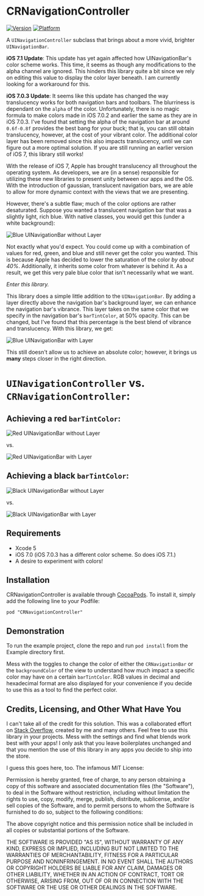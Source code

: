 CRNavigationController
======================

[![Version](http://cocoapod-badges.herokuapp.com/v/CRNavigationController/badge.png)](http://cocoadocs.org/docsets/CRNavigationController)
[![Platform](http://cocoapod-badges.herokuapp.com/p/CRNavigationController/badge.png)](http://cocoadocs.org/docsets/CRNavigationController)

A `UINavigationController` subclass that brings about a more vivid, brighter `UINavigationBar`.

**iOS 7.1 Update**: This update has yet again affected how UINavigationBar's color scheme works. This time, it seems as though any modifications to the alpha channel are ignored. This hinders this library quite a bit since we rely on editing this value to display the color layer beneath. I am currently looking for a workaround for this.

**iOS 7.0.3 Update**: It seems like this update has changed the way translucency works for both navigation bars and toolbars. The blurriness is dependant on the `alpha` of the color. Unfortunately, there is no magic formula to make colors made in iOS 7.0.2 and earlier the same as they are in iOS 7.0.3. I've found that setting the alpha of the navigation bar at around `0.6f-0.8f` provides the best bang for your buck; that is, you can still obtain translucency, however, at the cost of your vibrant color. The additional color layer has been removed since this also impacts translucency, until we can figure out a more optimal solution. If you are still running an earlier version of iOS 7, this library still works!

With the release of iOS 7, Apple has brought translucency all throughout the operating system. As developers, we are (in a sense) responsible for utilizing these new libraries to present unity between our apps and the OS. With the introduction of gaussian, translucent navigation bars, we are able to allow for more dynamic context with the views that we are presenting.

However, there's a subtle flaw; much of the color options are rather desaturated. Suppose you wanted a translucent navigation bar that was a slightly light, rich blue. With native classes, you would get this (under a white background):

![Blue UINavigationBar without Layer](http://www.coreyjustinroberts.com/projects/CRNavigationController/blue_no_layer.png)

Not exactly what you'd expect. You could come up with a combination of values for red, green, and blue and still never get the color you wanted. This is because Apple has decided to lower the saturation of the color *by about 40%*. Additionally, it inherits some color from whatever is behind it. As a result, we get this very pale blue color that isn't necessarily what we want.

*Enter this library.*

This library does a simple little addition to the `UINavigationBar`. By adding a layer directly above the navigation bar's background layer, we can enhance the navigation bar's vibrance. This layer takes on the same color that we specify in the navigation bar's `barTintColor`, at 50% opacity. This can be changed, but I've found that this percentage is the best blend of vibrance and translucency. With this library, we get:

![Blue UINavigationBar with Layer](http://www.coreyjustinroberts.com/projects/CRNavigationController/blue_layer.png)

This still doesn't allow us to achieve an absolute color; however, it brings us **many** steps closer in the right direction. 

`UINavigationController` vs. `CRNavigationController`:
==============================================================

Achieving a red `barTintColor`:
----------------------------------

![Red UINavigationBar without Layer](http://www.coreyjustinroberts.com/projects/CRNavigationController/red_no_layer.png)

vs.

![Red UINavigationBar with Layer](http://www.coreyjustinroberts.com/projects/CRNavigationController/red_layer.png)

Achieving a black `barTintColor`:
----------------------------------

![Black UINavigationBar without Layer](http://www.coreyjustinroberts.com/projects/CRNavigationController/black_no_layer.png)

vs.

![Black UINavigationBar with Layer](http://www.coreyjustinroberts.com/projects/CRNavigationController/black_layer.png)

Requirements
------------------------------------------------------------------

- Xcode 5
- iOS 7.0 (iOS 7.0.3 has a different color scheme. So does iOS 7.1.)
- A desire to experiment with colors!

Installation
------------------------------------------------------------------

CRNavigationController is available through [CocoaPods](http://cocoapods.org). To install it, simply add the following line to your Podfile:

    pod "CRNavigationController"

Demonstration
------------------------------------------------------------------

To run the example project, clone the repo and run `pod install` from the Example directory first.

Mess with the toggles to change the color of either the `CRNavigationBar` or the `backgroundColor` of the view to understand how much impact a specific color may have on a certain `barTintColor`. RGB values in decimal and hexadecimal format are also displayed for your convenience if you decide to use this as a tool to find the perfect color.

Credits, Licensing, and Other What Have You
------------------------------------------------------------------

I can't take all of the credit for this solution. This was a collaborated effort on [Stack Overflow](http://stackoverflow.com/questions/18897485/achieving-bright-vivid-colors-for-an-ios-7-translucent-uinavigationbar), created by me and many others. Feel free to use this library in your projects. Mess with the settings and find what blends work best with your apps! I only ask that you leave boilerplates unchanged and that you mention the use of this library in any apps you decide to ship into the store.

I guess this goes here, too. The infamous MIT License:

Permission is hereby granted, free of charge, to any person obtaining a copy of this software and associated documentation files (the "Software"), to deal in the Software without restriction, including without limitation the rights to use, copy, modify, merge, publish, distribute, sublicense, and/or sell copies of the Software, and to permit persons to whom the Software is furnished to do so, subject to the following conditions:

The above copyright notice and this permission notice shall be included in all copies or substantial portions of the Software.

THE SOFTWARE IS PROVIDED "AS IS", WITHOUT WARRANTY OF ANY KIND, EXPRESS OR IMPLIED, INCLUDING BUT NOT LIMITED TO THE WARRANTIES OF MERCHANTABILITY, FITNESS FOR A PARTICULAR PURPOSE AND NONINFRINGEMENT. IN NO EVENT SHALL THE AUTHORS OR COPYRIGHT HOLDERS BE LIABLE FOR ANY CLAIM, DAMAGES OR OTHER LIABILITY, WHETHER IN AN ACTION OF CONTRACT, TORT OR OTHERWISE, ARISING FROM, OUT OF OR IN CONNECTION WITH THE SOFTWARE OR THE USE OR OTHER DEALINGS IN THE SOFTWARE.

